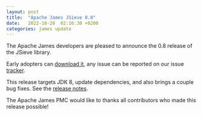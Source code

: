 ```yaml
---
layout: post
title:  "Apache James JSieve 0.8"
date:   2022-10-28  02:16:30 +0200
categories: james update
---
```


The Apache James developers are pleased to announce the 0.8 release of the JSieve library.

Early adopters can [download it][download], any issue can be reported on our issue [tracker][tracker].

This release targets JDK 8, update dependencies, and also brings a couple bug fixes. See the [release notes][notes].

The Apache James PMC would like to thanks all contributors who made this release possible!

[notes]: https://github.com/apache/james-jsieve/blob/master/RELEASE_NOTES.txt
[tracker]: https://issues.apache.org/jira/projects/JSIEVE/issues
[download]: https://james.apache.org/download.cgi#Apache_JSieve
